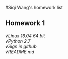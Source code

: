 #Siqi Wang's homework list
## Homework 1
*√Linux 16.04 64 bit*  
*√Python 2.7*   
*√Sign in github*   
*√README.md*  
